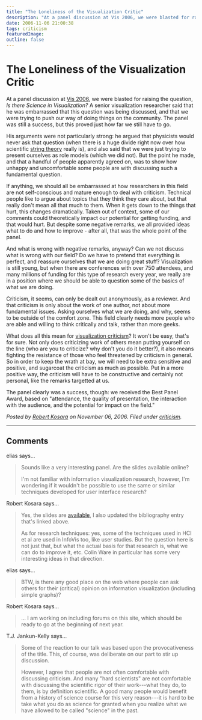 ```yaml
---
title: "The Loneliness of the Visualization Critic"
description: "At a panel discussion at Vis 2006, we were blasted for raising the question, Is there Science in Visualization? A senior visualization researcher said that he was embarrassed that this question was being discussed, and that we were trying to push our way of doing things on the community. The panel was still a success, but this proved just how far we still have to go."
date: 2006-11-06 21:00:38
tags: criticism
featuredImage: 
outline: false
---
```


# The Loneliness of the Visualization Critic

At a panel discussion at <a href="http://vis.computer.org/vis2006/">Vis 2006</a>, we were blasted for raising the question, <em>Is there Science in Visualization? </em>A senior visualization researcher said that he was embarrassed that this question was being discussed, and that we were trying to push our way of doing things on the community. The panel was still a success, but this proved just how far we still have to go.

His arguments were not particularly strong: he argued that physicists would never ask that question (when there is a huge divide right now over how scientific <a href="http://en.wikipedia.org/wiki/String_theory#Problems_and_controversy">string theory</a> really is), and also said that we were just trying to present ourselves as role models (which we did not). But the point he made, and that a handful of people apparently agreed on, was to show how unhappy and uncomfortable some people are with discussing such a fundamental question.

If anything, we should all be embarrassed at how researchers in this field are not self-conscious and mature enough to deal with criticism. Technical people like to argue about topics that they think they care about, but that really don't mean all that much to them. When it gets down to the things that hurt, this changes dramatically. Taken out of context, some of our comments could theoretically impact our potential for getting funding, and that would hurt. But despite some negative remarks, we all provided ideas what to do and how to improve - after all, that was the whole point of the panel.

And what is wrong with negative remarks, anyway? Can we not discuss what is wrong with our field? Do we have to pretend that everything is perfect, and reassure ourselves that we are doing great stuff? Visualization is still young, but when there are conferences with over 750 attendees, and many millions of funding for this type of research every year, we really are in a position where we should be able to question some of the basics of what we are doing.

Criticism, it seems, can only be dealt out anonymously, as a reviewer. And that criticism is only about the work of one author, not about more fundamental issues. Asking ourselves what we are doing, and why, seems to be outside of the comfort zone. This field clearly needs more people who are able and willing to think critically and talk, rather than more geeks.

What does all this mean for <a href="/VisCrit/VisualizationCriticism.html">visualization criticism</a>? It won't be easy, that's for sure. Not only does criticizing work of others mean putting yourself on the line (who are you to criticize? why don't you do it better?), it also means fighting the resistance of those who feel threatened by criticism in general. So in order to keep the wrath at bay, we will need to be extra sensitive and positive, and sugarcoat the criticism as much as possible. Put in a more positive way, the criticism will have to be constructive and certainly not personal, like the remarks targetted at us.

The panel clearly was a success, though: we received the Best Panel Award, based on "attendance, the quality of presentation, the interaction with the audience, and the potential for impact on the field."


_Posted by <a href="/about">Robert Kosara</a> on November 06, 2006. Filed under [criticism](/section/criticism)._


<aside class="comments">

---
## Comments

elias says…
>	Sounds like a very interesting panel. Are the slides available online? 
>	
>	I'm not familiar with information visualization research, however, I'm wondering if it wouldn't be possible to use the same or similar techniques developed for user interface research?

Robert Kosara says…
>	<p>Yes, the slides are <a href="http://vis.cse.msstate.edu/publications/abstracts/Jankun-Kelly-2006-ItS" rel="nofollow">available</a>, I also updated the bibliography entry that&#39;s linked above.</p><p>As for research techniques: yes, some of the techniques used in HCI et al are used in InfoVis too, like user studies. But the question here is not just that, but what the actual basis for that research is, what we can do to improve it, etc. Colin Ware in particular has some very interesting ideas  in that direction. </p>

elias says…
>	BTW, is there any good place on the web where people can ask others for their (critical) opinion on information visualization (including simple graphs)?

Robert Kosara says…
>	... I am working on including forums on this site, which should be ready to go at the beginning of next year.

T.J. Jankun-Kelly says…
>	Some of the reaction to our talk was based upon the provocativeness of the title. This, of course, was deliberate on our part to stir up discussion.
>	
>	However, I agree that people are not often comfortable with discussing criticism. And many "hard scientists" are not comfortable with discussing the scientific rigor of their work---what they do, to them, is by definition scientific. A good many people would benefit from a history of science course for this very reason---it is hard to be take what you do as science for granted when you realize what we have allowed to be called "science" in the past.
>	

</aside>


